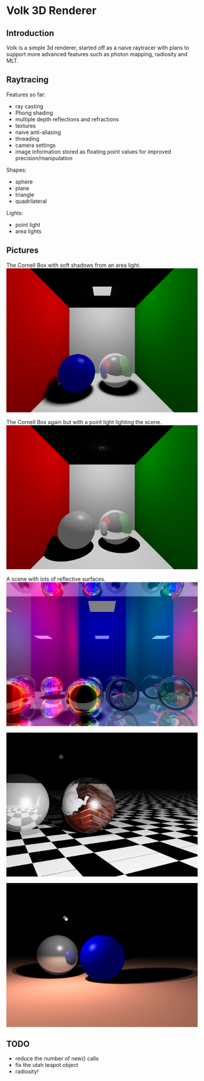Volk 3D Renderer
==============

Introduction
-----------

Volk is a simple 3d renderer, started off as a naive raytracer with plans to support more advanced features such as photon mapping, radiosity and MLT.

Raytracing
----------

Features so far:

* ray casting
* Phong shading
* multiple depth reflections and refractions
* textures
* naive anti-aliasing
* threading
* camera settings
* image information stored as floating point values for improved precision/manipulation

Shapes:

* sphere
* plane
* triangle
* quadrilateral

Lights:

* point light
* area lights


Pictures
-----------
The Cornell Box with soft shadows from an area light.
![cornell box in volk](https://github.com/williamge/volk-renderer/raw/master/dev%20pics/version%200.3/softshadows.jpg "The Cornell box in volk without GI or radiosity")

The Cornell Box again but with a point light lighting the scene.
![volk](https://github.com/williamge/volk-renderer/raw/master/dev%20pics/version%200.3/cornellbasic.jpg "The Cornell box in Volk, no global illumination or radiosity")



A scene with lots of reflective surfaces.
![volk](https://github.com/williamge/volk-renderer/raw/master/dev%20pics/version%200.3/deepreflections.jpg "Deep Reflections")


![volk](https://github.com/williamge/volk-renderer/raw/master/dev%20pics/version%200.3/messing%20with%20fov/testspheretexture2.jpg "Basic scene with textures")

![volk](https://github.com/williamge/volk-renderer/raw/master/dev%20pics/version%200.3/test3.jpg "different lighting values")


TODO
----------

* reduce the number of new() calls
* fix the utah teapot object
* radiosity!
